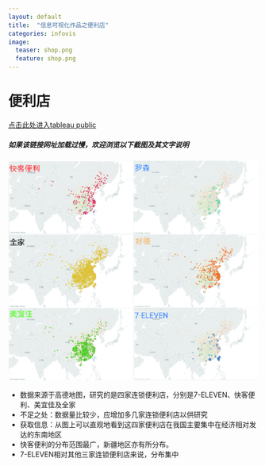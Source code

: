 ```yaml
---
layout: default
title:  "信息可视化作品之便利店"
categories: infovis 
image:
  teaser: shop.png
  feature: shop.png
---
```


# 便利店
[点击此处进入tableau public](https://public.tableau.com/profile/.8478#!/vizhome/shop_0/sheet0)
##### 如果该链接网址加载过慢，欢迎浏览以下截图及其文字说明

![image](https://github.com/SQsuki/SQsuki.github.io/blob/master/images/shop.jpg)

- 数据来源于高德地图，研究的是四家连锁便利店，分别是7-ELEVEN、快客便利、美宜佳及全家
- 不足之处：数据量比较少，应增加多几家连锁便利店以供研究
- 获取信息：从图上可以直观地看到这四家便利店在我国主要集中在经济相对发达的东南地区
- 快客便利的分布范围最广，新疆地区亦有所分布。
- 7-ELEVEN相对其他三家连锁便利店来说，分布集中


